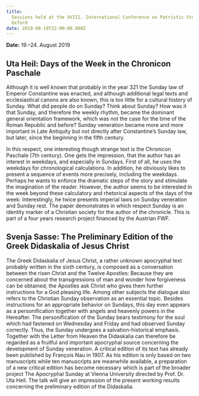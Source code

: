 ```yaml
---
title:
  Sessions held at the XVIII. International Conference on Patristic Studies
  Oxford
date: 2019-08-19T22:00:00.000Z
---
```


**Date:** 19.–24. August 2019

## Uta Heil: Days of the Week in the Chronicon Paschale

Although it is well known that probably in the year 321 the Sunday law of
Emperor Constantine was enacted, and although additional legal texts and
ecclesiastical canons are also known, this is too little for a cultural history
of Sunday. What did people do on Sunday? Think about Sunday? How was it that
Sunday, and therefore the weekly rhythm, became the dominant general orientation
framework, which was not the case for the time of the Roman Republic and before?
Sunday veneration became more and more important in Late Antiquity but not
directly after Constantine’s Sunday law, but later, since the beginning in the
fifth century.

In this respect, one interesting though strange text is the Chronicon Paschale
(7th century). One gets the impression, that the author has an interest in
weekdays, and especially in Sundays. First of all, he uses the weekdays for
chronological calculations. In addition, he obviously likes to present a
sequence of events more precisely, including the weekdays. Perhaps he wants to
enforce the dramatic steps of the story and stimulate the imagination of the
reader. However, the author seems to be interested in the week beyond these
calculatory and rhetorical aspects of the days of the week: Interestingly, he
twice presents imperial laws on Sunday veneration and Sunday rest. The paper
demonstrates in which respect Sunday is an identity marker of a Christian
society for the author of the chronicle. This is part of a four years research
project financed by the Austrian FWF.

## Svenja Sasse: The Preliminary Edition of the Greek Didaskalia of Jesus Christ

The Greek Didaskalia of Jesus Christ, a rather unknown apocryphal text probably
written in the sixth century, is composed as a conversation between the risen
Christ and the Twelve Apostles: Because they are concerned about the
transgressions of man and wonder how forgiveness can be obtained, the Apostles
ask Christ who gives them further instructions for a God pleasing life. Among
other subjects the dialogue also refers to the Christian Sunday observation as
an essential topic. Besides instructions for an appropriate behavior on Sundays,
this day even appears as a personification together with angels and heavenly
powers in the Hereafter. The personification of the Sunday bears testimony for
the soul which had fastened on Wednesday and Friday and had observed Sunday
correctly. Thus, the Sunday undergoes a salvation-historical emphasis. Together
with the Letter from Heaven the Didaskalia can therefore be regarded as a
fruitful and important apocryphal source concerning the development of Sunday
veneration. A critical edition of its text has already been published by
François Nau in 1907. As his edition is only based on two manuscripts while ten
manuscripts are meanwhile available, a preparation of a new critical edition has
become necessary which is part of the broader project The Apocryphal Sunday at
Vienna University directed by Prof. Dr. Uta Heil. The talk will give an
impression of the present working results concerning the preliminary edition of
the Didaskalia.
